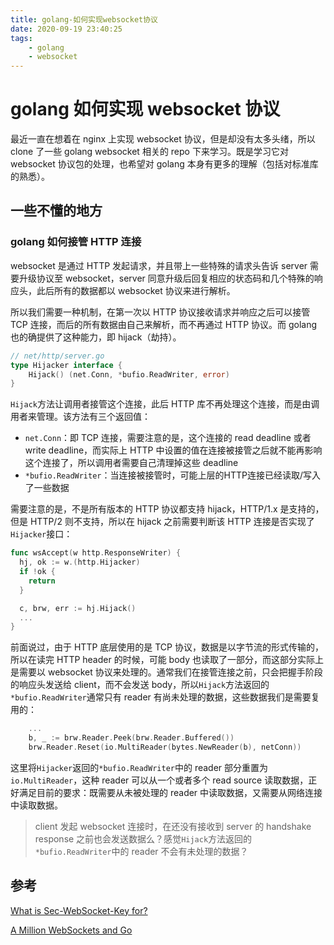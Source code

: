 ```yaml
---
title: golang-如何实现websocket协议
date: 2020-09-19 23:40:25
tags:
    - golang
    - websocket
---
```


# golang 如何实现 websocket 协议

最近一直在想着在 nginx 上实现 websocket 协议，但是却没有太多头绪，所以 clone 了一些 golang websocket 相关的 repo 下来学习。既是学习它对 websocket 协议包的处理，也希望对 golang 本身有更多的理解（包括对标准库的熟悉）。

## 一些不懂的地方

### golang 如何接管 HTTP 连接

websocket 是通过 HTTP 发起请求，并且带上一些特殊的请求头告诉 server 需要升级协议至 websocket，server 同意升级后回复相应的状态码和几个特殊的响应头，此后所有的数据都以 websocket 协议来进行解析。

所以我们需要一种机制，在第一次以 HTTP 协议接收请求并响应之后可以接管 TCP 连接，而后的所有数据由自己来解析，而不再通过 HTTP 协议。而 golang 也的确提供了这种能力，即 hijack（劫持）。

```go
// net/http/server.go
type Hijacker interface {
	Hijack() (net.Conn, *bufio.ReadWriter, error)
}
```

`Hijack`方法让调用者接管这个连接，此后 HTTP 库不再处理这个连接，而是由调用者来管理。该方法有三个返回值：

- `net.Conn`：即 TCP 连接，需要注意的是，这个连接的 read deadline 或者 write deadline，而实际上 HTTP 中设置的值在连接被接管之后就不能再影响这个连接了，所以调用者需要自己清理掉这些 deadline
- `*bufio.ReadWriter`：当连接被接管时，可能上层的HTTP连接已经读取/写入了一些数据

需要注意的是，不是所有版本的 HTTP 协议都支持 hijack，HTTP/1.x 是支持的，但是 HTTP/2 则不支持，所以在 hijack 之前需要判断该 HTTP 连接是否实现了`Hijacker`接口：

```go
func wsAccept(w http.ResponseWriter) {
  hj, ok := w.(http.Hijacker)
  if !ok {
    return
  }

  c, brw, err := hj.Hijack()
  ...
}
```

前面说过，由于 HTTP 底层使用的是 TCP 协议，数据是以字节流的形式传输的，所以在读完 HTTP header 的时候，可能 body 也读取了一部分，而这部分实际上是需要以 websocket 协议来处理的。通常我们在接管连接之前，只会把握手阶段的响应头发送给 client，而不会发送 body，所以`Hijack`方法返回的`*bufio.ReadWriter`通常只有 reader 有尚未处理的数据，这些数据我们是需要复用的：

```go
	...
	b, _ := brw.Reader.Peek(brw.Reader.Buffered())
	brw.Reader.Reset(io.MultiReader(bytes.NewReader(b), netConn))
```

这里将`Hijacker`返回的`*bufio.ReadWriter`中的 reader 部分重置为`io.MultiReader`，这种 reader 可以从一个或者多个 read source 读取数据，正好满足目前的要求：既需要从未被处理的 reader 中读取数据，又需要从网络连接中读取数据。

> client 发起 websocket 连接时，在还没有接收到 server 的 handshake response 之前也会发送数据么？感觉`Hijack`方法返回的`*bufio.ReadWriter`中的 reader 不会有未处理的数据？

## 参考

[What is Sec-WebSocket-Key for?](https://stackoverflow.com/questions/18265128/what-is-sec-websocket-key-for)

[A Million WebSockets and Go](https://www.freecodecamp.org/news/million-websockets-and-go-cc58418460bb/)

